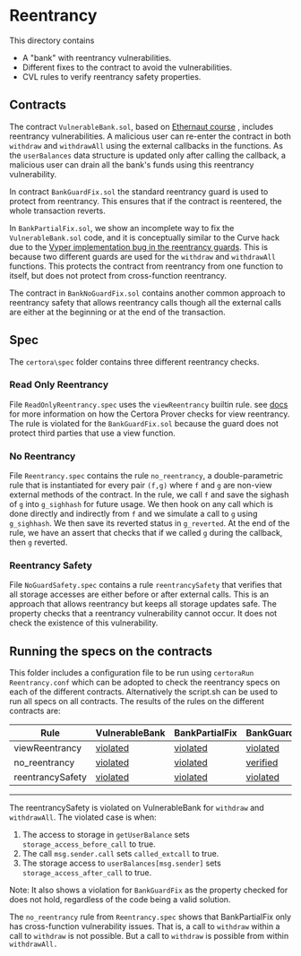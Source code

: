 # Reentrancy
This directory contains 
  - A "bank" with reentrancy vulnerabilities. 
  - Different fixes to the contract to avoid the vulnerabilities.
  - CVL rules to verify reentrancy safety properties.

## Contracts
The contract `VulnerableBank.sol`, based on [Ethernaut course](https://dev.to/nvn/ethernaut-hacks-level-10-re-entrancy-42o9) ,  includes reentrancy vulnerabilities.
A malicious user can re-enter the contract in both `withdraw` and `withdrawAll` using the external callbacks in the functions. As the `userBalances` data structure is updated only after calling the callback, a malicious user can drain all the bank's funds using this reentrancy vulnerability. 

In contract `BankGuardFix.sol` the standard reentrancy guard is used to protect from reentrancy. This ensures that if the contract is reentered, the whole transaction reverts. 

In `BankPartialFix.sol`, we show an incomplete way to fix the `VulnerableBank.sol` code, and it is conceptually similar to the Curve hack due to the [Vyper implementation bug in the reentrancy guards](https://osec.io/blog/2023-08-01-vyper-timeline). This is because two different guards are used for the `withdraw` and `withdrawAll` functions. This protects the contract from reentrancy from one function to itself, but does not protect from cross-function reentrancy. 

The contract in `BankNoGuardFix.sol` contains another common approach to reentrancy safety that allows reentrancy calls though all the external calls are either at the beginning or at the end of the transaction.

## Spec
The `certora\spec` folder contains three different reentrancy checks.

### Read Only Reentrancy 
File `ReadOnlyReentrancy.spec` uses the `viewReentrancy` builtin rule.
see [docs](https://docs.certora.com/en/latest/docs/cvl/builtin.html#read-only-reentrancy-detection-viewreentrancy) for more information on how the Certora Prover checks for view reentrancy. 
The rule is violated for the `BankGuardFix.sol` because the guard does not protect third parties that use a view function.

### No Reentrancy 
File `Reentrancy.spec` contains the rule `no_reentrancy`, a double-parametric rule that is instantiated for every pair `(f,g)` where `f` and `g` are non-view external methods of the contract. In the rule, we call `f` and save the sighash of `g` into `g_sighhash` for future usage. We then hook on any call which is done directly and indirectly from `f` and we simulate a call to `g` using `g_sighhash`. We then save its reverted status in `g_reverted`. At the end of the rule, we have an assert that checks that if we called `g` during the callback, then `g` reverted. 

### Reentrancy Safety 
File `NoGuardSafety.spec` contains a rule `reentrancySafety` that verifies that all storage accesses are either before  or after external calls. This is an approach that allows reentrancy but keeps all storage updates safe.  The property checks that a reentrancy vulnerability cannot occur. It does not check the existence of this vulnerability. 



## Running the specs on the contracts

This folder includes a configuration file to be run using `certoraRun Reentrancy.conf` which can be adopted to check the reentrancy specs on each of the different contracts. Alternatively the script.sh can be used to run all specs on all contracts.
The results of the rules on the different contracts are: 

| Rule | VulnerableBank |  BankPartialFix | BankGuardFix | BankNoGuardFix |
| ---| ------------------ | ------- | ---------| --- |
|viewReentrancy| [violated](https://prover.certora.com/output/40726/fcf0a1dcbd184eac9aaf1e19fa7cc7ca/?anonymousKey=cb6a74f8400a1d701364f80ee8b043aec6d3fa5e) |  [violated](https://prover.certora.com/output/40726/2d7af3d99ef34315a83d1aee70cf341d/?anonymousKey=d06ad0c34b5e1aa20114a630a869fb60a98e494e) | [violated](https://prover.certora.com/output/40726/e9613f2f235d4ad8a0890086948abdce/?anonymousKey=3d145bf95ccb691856057ea34dc4e557742959bd) | [verified](https://prover.certora.com/output/40726/a46a13552cf642a6a81fdc10c9162048/?anonymousKey=fde611f643b0707f0f00759dd0dacdf0ab863313)  |
| no_reentrancy | [violated](https://prover.certora.com/output/40726/862a961b0a074d3fb74118f6100169b8/?anonymousKey=b3e832314b390e81537d6b326be7b90176955ad6)  | [violated](https://prover.certora.com/output/40726/251dd2aaad664dc2a4374919b0cc83fd/?anonymousKey=5fe9a9c43124a7be4ab103d40ea2cfa6b32a70c9) | [verified](https://prover.certora.com/output/40726/41cc34259f4e4d1f8e648a31e1ec0a1b/?anonymousKey=7e924f5d443ca0e800f08064e1b439b117d3848c) | [violated](https://prover.certora.com/output/40726/b89c7e2afc4740c891e96ad4c70e2e8e/?anonymousKey=eda258e003d4462743c72710c4690559c1862da4) | 
| reentrancySafety | [violated](https://prover.certora.com/output/40726/2badf195c7684ca1a4ee5c42c3db3393/?anonymousKey=d00dd0ba0d1c49719781edfa6f2763c676f20505) | [violated](https://prover.certora.com/output/40726/5fd3187562b34dd483ada1112ff6136c/?anonymousKey=de48a3eb6871883a30f27043bb1393eb4c94c458) | [violated](https://prover.certora.com/output/40726/b62e2d9e904544ac9593460d69e338d7/?anonymousKey=bfd6700d53766f021225452a499a9b937681865d) | [verified](https://prover.certora.com/output/40726/983c9e07e81f44e18a08d898465ae30b/?anonymousKey=fc8047593fc9bf9e96a3e1a948f1cc3736df964f) |  
---


The reentrancySafety is violated on VulnerableBank for `withdraw` and `withdrawAll`. The violated case is when:
1. The access to storage in `getUserBalance` sets `storage_access_before_call` to true.
2. The call `msg.sender.call` sets `called_extcall` to true.
3. The storage access to `userBalances[msg.sender]` sets `storage_access_after_call` to true.

Note:
It also shows a violation for `BankGuardFix` as the property checked for does not hold, regardless of the code being a valid solution.


The `no_reentrancy` rule from `Reentrancy.spec` shows that BankPartialFix only has cross-function vulnerability issues. That is, a call to `withdraw` within a call to `withdraw` is not possible. But a call to `withdraw` is possible from within `withdrawAll.`
